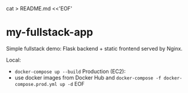 cat > README.md <<'EOF'
# my-fullstack-app

Simple fullstack demo: Flask backend + static frontend served by Nginx.

Local:
- `docker-compose up --build`
Production (EC2):
- use docker images from Docker Hub and `docker-compose -f docker-compose.prod.yml up -d`
EOF
